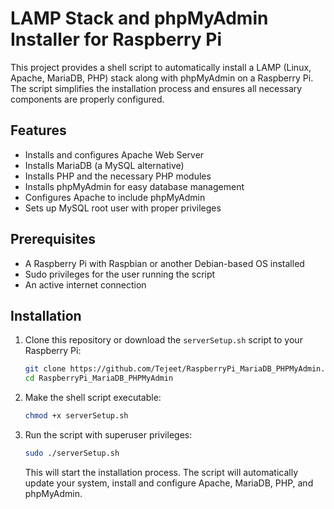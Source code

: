 # LAMP Stack and phpMyAdmin Installer for Raspberry Pi

This project provides a shell script to automatically install a LAMP (Linux, Apache, MariaDB, PHP) stack along with phpMyAdmin on a Raspberry Pi. The script simplifies the installation process and ensures all necessary components are properly configured.

## Features

- Installs and configures Apache Web Server
- Installs MariaDB (a MySQL alternative)
- Installs PHP and the necessary PHP modules
- Installs phpMyAdmin for easy database management
- Configures Apache to include phpMyAdmin
- Sets up MySQL root user with proper privileges

## Prerequisites

- A Raspberry Pi with Raspbian or another Debian-based OS installed
- Sudo privileges for the user running the script
- An active internet connection

## Installation

1. Clone this repository or download the `serverSetup.sh` script to your Raspberry Pi:

    ```bash
    git clone https://github.com/Tejeet/RaspberryPi_MariaDB_PHPMyAdmin.git
    cd RaspberryPi_MariaDB_PHPMyAdmin
    ```

2. Make the shell script executable:

    ```bash
    chmod +x serverSetup.sh
    ```

3. Run the script with superuser privileges:

    ```bash
    sudo ./serverSetup.sh
    ```

   This will start the installation process. The script will automatically update your system, install and configure Apache, MariaDB, PHP, and phpMyAdmin.
